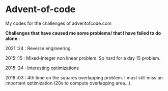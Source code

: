 # Advent-of-code

My codes for the challenges of adventofcode.com


**Challenges that have caused me some problems/ that I have failed to do alone :**

2021::24 : Reverse engineering

2015::15 : Mixed-integer non linear problem. So hard for a day 15 problem.

2015::24 : Interesting optimizations

2018::03 : 4th time on the squares overlapping problem. I must still miss an important optimization (20s to compute overlapping area...).
